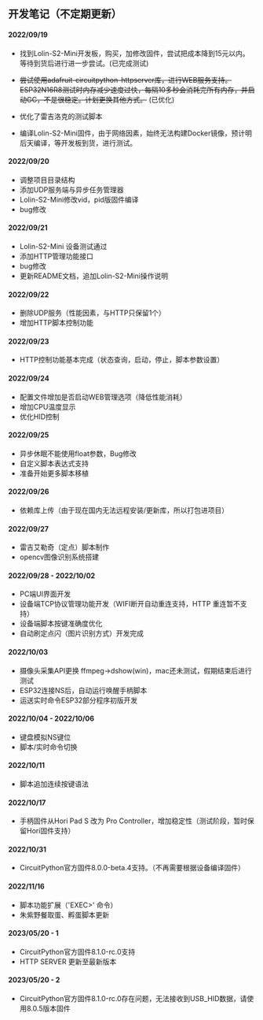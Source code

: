 ## 开发笔记（不定期更新）

#### 2022/09/19

- 找到Lolin-S2-Mini开发板，购买，加修改固件，尝试把成本降到15元以内。等待到货后进行进一步尝试。(已完成测试)

- ~~尝试使用adafruit-circuitpython-httpserver库，进行WEB服务支持。ESP32N16R8测试时内存减少速度过快，每隔10多秒会消耗完所有内存，并启动GC，不是很稳定。计划更换其他方式。~~ (已优化)

- 优化了雷吉洛克的测试脚本
- 编译Lolin-S2-Mini固件，由于网络因素，始终无法构建Docker镜像，预计明后天编译，等开发板到货，进行测试。

#### 2022/09/20

- 调整项目目录结构
- 添加UDP服务端与异步任务管理器
- Lolin-S2-Mini修改vid，pid版固件编译
- bug修改

#### 2022/09/21

- Lolin-S2-Mini 设备测试通过
- 添加HTTP管理功能接口
- bug修改
- 更新README文档，追加Lolin-S2-Mini操作说明

#### 2022/09/22

- 删除UDP服务（性能因素，与HTTP只保留1个）
- 增加HTTP脚本控制功能

#### 2022/09/23

- HTTP控制功能基本完成（状态查询，启动，停止，脚本参数设置）

#### 2022/09/24

- 配置文件增加是否启动WEB管理选项（降低性能消耗）
- 增加CPU温度显示
- 优化HID控制

#### 2022/09/25

- 异步休眠不能使用float参数，Bug修改
- 自定义脚本表达式支持
- 准备开始更多脚本移植

#### 2022/09/26

- 依赖库上传（由于现在国内无法远程安装/更新库，所以打包进项目）

#### 2022/09/27

- 雷吉艾勒奇（定点）脚本制作
- opencv图像识别系统搭建

#### 2022/09/28 - 2022/10/02

- PC端UI界面开发
- 设备端TCP协议管理功能开发（WIFI断开自动重连支持，HTTP 重连暂不支持）
- 设备端脚本按键准确度优化
- 自动刷定点闪（图片识别方式）开发完成

#### 2022/10/03

- 摄像头采集API更换 ffmpeg->dshow(win)，mac还未测试，假期结束后进行测试
- ESP32连接NS后，自动运行唤醒手柄脚本
- 运送实时命令ESP32部分程序初版开发

#### 2022/10/04 - 2022/10/06

- 键盘模拟NS键位
- 脚本/实时命令切换

#### 2022/10/11

- 脚本追加连续按键语法

#### 2022/10/17

- 手柄固件从Hori Pad S 改为 Pro Controller，增加稳定性（测试阶段，暂时保留Hori固件支持）

#### 2022/10/31

- CircuitPython官方固件8.0.0-beta.4支持。（不再需要根据设备编译固件）

#### 2022/11/16

- 脚本功能扩展（'EXEC>' 命令）
- 朱紫野餐取蛋、孵蛋脚本更新

#### 2023/05/20 - 1

- CircuitPython官方固件8.1.0-rc.0支持
- HTTP SERVER 更新至最新版本

#### 2023/05/20 - 2

- CircuitPython官方固件8.1.0-rc.0存在问题，无法接收到USB_HID数据，请使用8.0.5版本固件